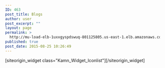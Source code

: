```yaml
---
ID: 463
post_title: Blogs
author: user
post_excerpt: ""
layout: page
permalink: >
  http://mu-load-elb-1uxxgyspdswuq-801125805.us-east-1.elb.amazonaws.com/blogs/
published: true
post_date: 2015-08-25 10:26:49
---
```

<div id="pl-463"  class="panel-layout" ><div id="pg-463-0"  class="panel-grid panel-no-style"  data-style="{&quot;background_display&quot;:&quot;tile&quot;,&quot;cell_alignment&quot;:&quot;flex-start&quot;}"  data-ratio="1"  data-ratio-direction="right" ><div id="pgc-463-0-0"  class="panel-grid-cell"  data-weight="1" ><div id="panel-463-0-0-0" class="so-panel widget widget_widget-iconlist-kamn widget-iconlist-kamn panel-first-child panel-last-child" data-index="0" data-style="{&quot;background_display&quot;:&quot;tile&quot;}" >[siteorigin_widget class="Kamn_Widget_Iconlist"]<input type="hidden" value="{&quot;instance&quot;:{&quot;title&quot;:&quot;Backup&quot;,&quot;iconlist_number&quot;:&quot;1&quot;,&quot;iconlist_skeleton&quot;:{&quot;1&quot;:{&quot;title&quot;:&quot;Back-ups&quot;,&quot;link&quot;:&quot;&quot;,&quot;icon&quot;:&quot;fa-server&quot;}}},&quot;args&quot;:{&quot;before_widget&quot;:&quot;&lt;div id=\&quot;panel-463-0-0-0\&quot; class=\&quot;so-panel widget widget_widget-iconlist-kamn widget-iconlist-kamn panel-first-child panel-last-child\&quot; data-index=\&quot;0\&quot; data-style=\&quot;{&amp;quot;background_display&amp;quot;:&amp;quot;tile&amp;quot;}\&quot; &gt;&quot;,&quot;after_widget&quot;:&quot;&lt;\/div&gt;&quot;,&quot;before_title&quot;:&quot;&lt;h3 class=\&quot;widget-title\&quot;&gt;&quot;,&quot;after_title&quot;:&quot;&lt;\/h3&gt;&quot;,&quot;widget_id&quot;:&quot;widget-0-0-0&quot;}}" />[/siteorigin_widget]</div></div></div></div>